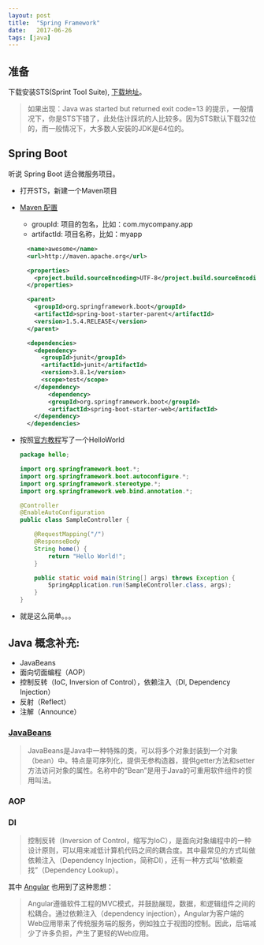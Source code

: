 ```yaml
---
layout: post
title:  "Spring Framework"
date:   2017-06-26
tags: [java]
---
```


## 准备
下载安装STS(Sprint Tool Suite), [下载地址](https://spring.io/tools)。

> 如果出现：Java was started but returned exit code=13 的提示，一般情况下，你是STS下错了，此处估计踩坑的人比较多。因为STS默认下载32位的，而一般情况下，大多数人安装的JDK是64位的。

## Spring Boot
听说 Spring Boot 适合微服务项目。

* 打开STS，新建一个Maven项目
* [Maven 配置](https://zh.wikipedia.org/wiki/Apache_Maven)
  * groupId: 项目的包名，比如：com.mycompany.app
  * artifactId: 项目名称，比如：myapp
  ```xml
    <name>awesome</name>
    <url>http://maven.apache.org</url>

    <properties>
      <project.build.sourceEncoding>UTF-8</project.build.sourceEncoding>
    </properties>

    <parent>
      <groupId>org.springframework.boot</groupId>
      <artifactId>spring-boot-starter-parent</artifactId>
      <version>1.5.4.RELEASE</version>
    </parent>

    <dependencies>
      <dependency>
        <groupId>junit</groupId>
        <artifactId>junit</artifactId>
        <version>3.8.1</version>
        <scope>test</scope>
      </dependency>
          <dependency>
          <groupId>org.springframework.boot</groupId>
          <artifactId>spring-boot-starter-web</artifactId>
      </dependency>
    </dependencies>
  ```
* 按照[官方教程](http://projects.spring.io/spring-boot/)写了一个HelloWorld

  ```java
  package hello;

  import org.springframework.boot.*;
  import org.springframework.boot.autoconfigure.*;
  import org.springframework.stereotype.*;
  import org.springframework.web.bind.annotation.*;

  @Controller
  @EnableAutoConfiguration
  public class SampleController {

      @RequestMapping("/")
      @ResponseBody
      String home() {
          return "Hello World!";
      }

      public static void main(String[] args) throws Exception {
          SpringApplication.run(SampleController.class, args);
      }
  }
  ```
* 就是这么简单。。。

## Java 概念补充:
* JavaBeans
* 面向切面编程（AOP）
* 控制反转（IoC, Inversion of Control），依赖注入（DI, Dependency Injection）
* 反射（Reflect）
* 注解（Announce）

### [JavaBeans](https://zh.wikipedia.org/wiki/JavaBeans)
> JavaBeans是Java中一种特殊的类，可以将多个对象封装到一个对象（bean）中。特点是可序列化，提供无参构造器，提供getter方法和setter方法访问对象的属性。名称中的“Bean”是用于Java的可重用软件组件的惯用叫法。

### AOP

### DI
> 控制反转（Inversion of Control，缩写为IoC），是面向对象编程中的一种设计原则，可以用来减低计算机代码之间的耦合度。其中最常见的方式叫做依赖注入（Dependency Injection，简称DI），还有一种方式叫“依赖查找”（Dependency Lookup）。

其中 [Angular](https://zh.wikipedia.org/wiki/AngularJS) 也用到了这种思想：
> Angular遵循软件工程的MVC模式，并鼓励展现，数据，和逻辑组件之间的松耦合。通过依赖注入（dependency injection），Angular为客户端的Web应用带来了传统服务端的服务，例如独立于视图的控制。因此，后端减少了许多负担，产生了更轻的Web应用。

